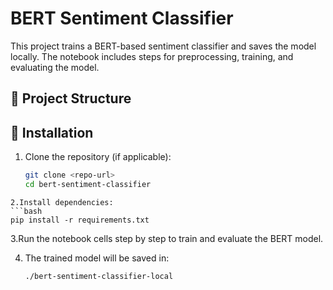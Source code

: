 # BERT Sentiment Classifier

This project trains a BERT-based sentiment classifier and saves the model locally. The notebook includes steps for preprocessing, training, and evaluating the model.

## 📂 Project Structure

## 🚀 Installation

1. Clone the repository (if applicable):
   ```bash
   git clone <repo-url>
   cd bert-sentiment-classifier
  ```
2.Install dependencies:
```bash
pip install -r requirements.txt
```
3.Run the notebook cells step by step to train and evaluate the BERT model.

4. The trained model will be saved in:
   ```
   ./bert-sentiment-classifier-local
```
